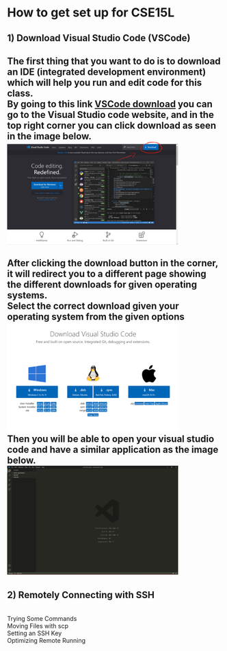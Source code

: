 
# How to get set up for CSE15L
## 1) Download Visual Studio Code (VSCode)
The first thing that you want to do is to download an IDE (integrated development environment) which will help you run and edit code for this class.
<br>
By going to this link [VSCode download](https://code.visualstudio.com/) you can go to the Visual Studio code website, and in the top right corner you can click download as seen in the image below.
<br>
<img src="photos/VSCodeDownload.png" alt="VSCodeScreenshot" width="400"/>
<br>
<br>
After clicking the download button in the corner, it will redirect you to a different page showing the different downloads for given operating systems.
<br>
Select the correct download given your operating system from the given options
<br>
<img src="photos/VSCodeOSDownload.png" alt="VSCodeScreenshot" width="400"/>
<br>
Then you will be able to open your visual studio code and have a similar application as the image below.
<br>
<img src="photos/VSCodeScreenshot.png" alt="VSCodeScreenshot" width="400"/>
<br>
---
## 2) Remotely Connecting with SSH
<br>
Trying Some Commands
<br>
Moving Files with scp
<br>
Setting an SSH Key
<br>
Optimizing Remote Running